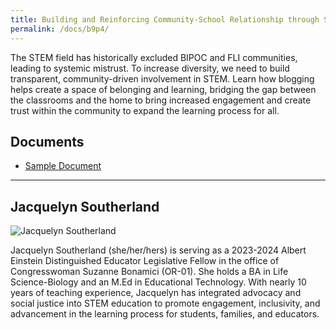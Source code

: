 ```yaml
---
title: Building and Reinforcing Community-School Relationship through Student Blogging
permalink: /docs/b9p4/
---
```


The STEM field has historically excluded BIPOC and FLI communities, leading to systemic mistrust. To increase diversity, we need to build transparent, community-driven involvement in STEM. Learn how blogging helps create a space of belonging and learning, bridging the gap between the classrooms and the home to bring increased engagement and create trust within the community to expand the learning process for all.

## Documents
 - [Sample Document](../wednesday/breakout7/documents/b1p1d1.pdf)

***

## Jacquelyn Southerland

![Jacquelyn Southerland](../wed/breakout9/images/southerland.jpg)

Jacquelyn Southerland (she/her/hers) is serving as a 2023-2024 Albert Einstein Distinguished Educator Legislative Fellow in the office of Congresswoman Suzanne Bonamici (OR-01). She holds a BA in Life Science-Biology and an M.Ed in Educational Technology. With nearly 10 years of teaching experience, Jacquelyn has integrated advocacy and social justice into STEM education to promote engagement, inclusivity, and advancement in the learning process for students, families, and educators.